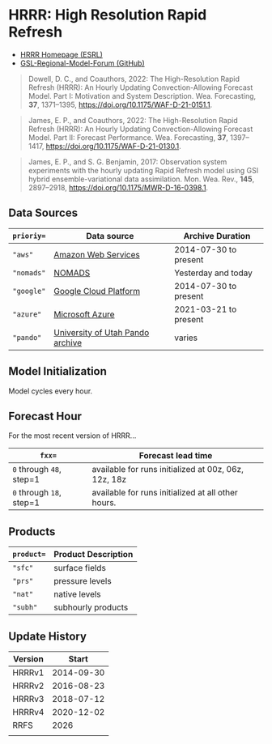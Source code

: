 # HRRR: High Resolution Rapid Refresh

- [HRRR Homepage (ESRL)](https://rapidrefresh.noaa.gov/hrrr/ "Details about the HRRR model and graphics for the most recent runs.")
- [GSL-Regional-Model-Forum (GitHub)](https://github.com/NOAA-GSL/GSL-Regional-Model-Forum/discussions/ "Ask the HRRR model developers and the community about the HRRR model.")

> Dowell, D. C., and Coauthors, 2022: The High-Resolution Rapid Refresh (HRRR): An Hourly Updating Convection-Allowing Forecast Model. Part I: Motivation and System Description. Wea. Forecasting, **37**, 1371–1395, <https://doi.org/10.1175/WAF-D-21-0151.1>.

> James, E. P., and Coauthors, 2022: The High-Resolution Rapid Refresh (HRRR): An Hourly Updating Convection-Allowing Forecast Model. Part II: Forecast Performance. Wea. Forecasting, **37**, 1397–1417, <https://doi.org/10.1175/WAF-D-21-0130.1>.

> James, E. P., and S. G. Benjamin, 2017: Observation system experiments with the hourly updating Rapid Refresh model using GSI hybrid ensemble-variational data assimilation. Mon. Wea. Rev., **145**, 2897–2918, <https://doi.org/10.1175/MWR-D-16-0398.1>.

## Data Sources

| `prioriy=` | Data source                                                                                                           | Archive Duration      |
| ---------- | --------------------------------------------------------------------------------------------------------------------- | --------------------- |
| `"aws"`    | [Amazon Web Services](https://registry.opendata.aws/noaa-hrrr-pds/)                                                   | 2014-07-30 to present |
| `"nomads"` | [NOMADS](https://nomads.ncep.noaa.gov/pub/data/nccf/com/hrrr/prod/)                                                   | Yesterday and today   |
| `"google"` | [Google Cloud Platform ](https://console.cloud.google.com/marketplace/product/noaa-public/hrrr?project=python-232920) | 2014-07-30 to present |
| `"azure"`  | [Microsoft Azure](https://github.com/microsoft/AIforEarthDataSets/blob/main/data/noaa-hrrr.md)                        | 2021-03-21 to present |
| `"pando"`  | [University of Utah Pando archive](https://home.chpc.utah.edu/~u0553130/Brian_Blaylock/cgi-bin/hrrr_download.cgi)     | varies                |

## Model Initialization

Model cycles every hour.

## Forecast Hour

For the most recent version of HRRR...

| `fxx=`                   | Forecast lead time                                   |
| ------------------------ | ---------------------------------------------------- |
| `0` through `48`, step=1 | available for runs initialized at 00z, 06z, 12z, 18z |
| `0` through `18`, step=1 | available for runs initialized at all other hours.   |

## Products

| `product=` | Product Description |
| ---------- | ------------------- |
| `"sfc"`    | surface fields      |
| `"prs"`    | pressure levels     |
| `"nat"`    | native levels       |
| `"subh"`   | subhourly products  |

## Update History

| Version | Start      |
| ------- | ---------- |
| HRRRv1  | 2014-09-30 |
| HRRRv2  | 2016-08-23 |
| HRRRv3  | 2018-07-12 |
| HRRRv4  | 2020-12-02 |
| RRFS    | 2026       |
|         |            |
